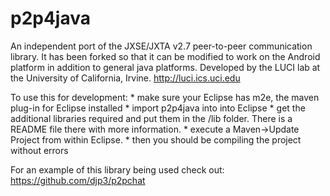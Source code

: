 p2p4java
===========

An independent port of the JXSE/JXTA v2.7 peer-to-peer communication library.  It has been forked so that it can be modified to work on the Android platform in addition to general java platforms. Developed by the LUCI lab at the University of California, Irvine. http://luci.ics.uci.edu

To use this for development:
	* make sure your Eclipse has m2e, the maven plug-in for Eclipse installed
	* import p2p4java into into Eclipse
	* get the additional libraries required and put them in the /lib folder.  There is a README file there with more information.
	* execute a Maven->Update Project from within Eclipse.
	* then you should be compiling the project without errors

For an example of this library being used check out:
	https://github.com/djp3/p2pchat
